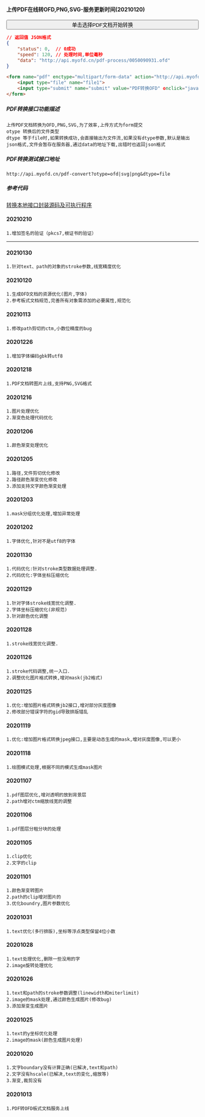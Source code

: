 #### 上传PDF在线转OFD,PNG,SVG-服务更新时间(20210120)
<form name="pdf" action="http://api.myofd.cn/pdf-convert?otype=ofd&dtype=file" enctype='multipart/form-data' method='POST'  target="iframeout">
     <input type="file" accept=".pdf" name="file" style="display:none" onchange="document.all.iframeout.style.display='';upload.click()" >
     <input type="button" onclick="file.click()" style="width:100%" value="单击选择PDF文档开始转换"/>
     <button type="submit" name="upload" style="display:none">上传</button>
</form>
<iframe width="100%" height="120" id="iframeout" name="iframeout" style="display:none"></iframe>

~~~json
// 返回值 JSON格式
{
    "status": 0,  // 0成功
    "speed": 120, // 处理时间,单位毫秒
    "data": "http://api.myofd.cn/pdf-process/0050090931.ofd"
}
~~~

~~~html
<form name="pdf" enctype="multipart/form-data" action="http://api.myofd.cn/pdf-convert?otype=ofd&dtype=file" method="post" target="_blank">
    <input type="file" name="file1">
    <input type="submit" name="submit" value="PDF转换OFD" οnclick="javascript:document.pdf.submit();">
</form>
~~~

##### PDF转换接口功能描述
~~~
上传PDF文档转换为OFD,PNG,SVG,为了效率,上传方式为form提交
otype 转换后的文件类型
dtype 等于file时,如果转换成功,会直接输出为文件流,如果没有dtype参数,默认是输出json格式,文件会暂存在服务器,通过data的地址下载,出错时也返回json格式
~~~

##### PDF转换测试接口地址
~~~
http://api.myofd.cn/pdf-convert?otype=ofd|svg|png&dtype=file
~~~

##### 参考代码
[转换本地接口封装源码及可执行程序](/381.html "转换本地接口封装源码(curl)")

#### 20210210
~~~
1.增加签名的验证（pkcs7,根证书的验证）
~~~
***
#### 20210130
~~~
1.针对text、path的对象的stroke参数,线宽精度优化
~~~
#### 20210120
~~~
1.生成OFD文档的资源优化(图片,字体)
2.参考板式文档规范,完善所有对象需添加的必要属性,规范化
~~~
#### 20210113
~~~
1.修改path剪切的ctm,小数位精度的bug
~~~
#### 20201226
~~~
1.增加字体编码gbk转utf8
~~~
#### 20201218
~~~
1.PDF文档转图片上线,支持PNG,SVG格式
~~~
#### 20201216
~~~
1.图片处理优化
2.渐变色处理代码优化
~~~
#### 20201206
~~~
1.颜色渐变处理优化
~~~
#### 20201205
~~~
1.路径,文件剪切优化修改
2.路径颜色渐变优化修改
3.添加支持文字颜色渐变处理
~~~
#### 20201203
~~~
1.mask分组优化处理,增加异常处理
~~~
#### 20201202
~~~
1.字体优化,针对不是utf8的字体
~~~
#### 20201130
~~~
1.代码优化:针对stroke类型数据处理调整.
2.代码优化:字体坐标压缩优化
~~~
#### 20201129
~~~
1.针对字体stroke线宽优化调整.
2.字体坐标压缩优化(非规范)
3.针对颜色优化调整
~~~
#### 20201128
~~~
1.stroke线宽优化调整.
~~~
#### 20201126
~~~
1.stroke代码调整,统一入口.
2.调整优化图片格式转换,增对mask(jb2格式)
~~~
#### 20201125
~~~
1.优化:增加图片格式转换jb2接口,增对部分灰度图像
2.修改部分错误字符的gid导致排版错乱
~~~
#### 20201119
~~~
1.优化:增加图片格式转换jpeg接口,主要是动态生成的mask,增对灰度图像,可以更小
~~~
#### 20201118
~~~
1.绘图模式处理,根据不同的模式生成mask图片
~~~
#### 20201107
~~~
1.pdf图层优化,增对透明的放到背景层
2.path增对ctm缩放线宽的调整
~~~
#### 20201106
~~~
1.pdf图层分租分块的处理
~~~
#### 20201105
~~~
1.clip优化
2.文字的clip
~~~
#### 20201101
~~~
1.颜色渐变转图片
2.path的clip增对图片的
3.优化boundry,图片参数优化
~~~
#### 20201031
~~~
1.text优化(多行排版),坐标等浮点类型保留4位小数
~~~
#### 20201028
~~~
1.text处理优化,删除一些没用的字
2.image旋转处理优化
~~~
#### 20201026
~~~
1.text和path的stroke参数调整(linewidth和miterlimit)
2.image的mask处理,通过颜色生成图片(修改bug)
3.添加渐变生成图片
~~~
#### 20201025
~~~
1.text的y坐标优化处理
2.image的mask(颜色生成图片处理)
~~~
#### 20201020
~~~
1.文字boundary没有计算正确(已解决,text和path)
2.文字没有hscale(已解决,text的变化,缩放等)
3.渐变,裁剪没有
~~~
#### 20201013
~~~
1.PDF转OFD板式文档服务上线
~~~